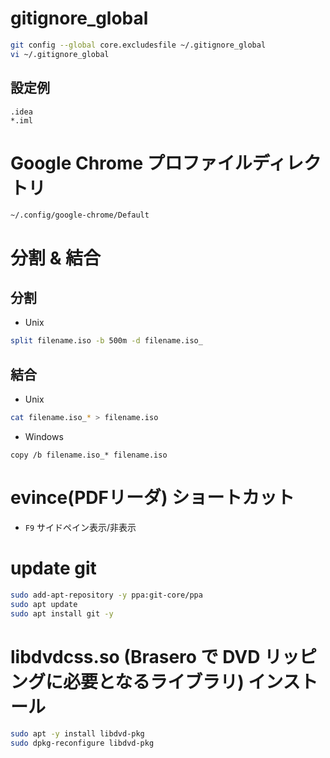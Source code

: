 # gitignore_global
```bash
git config --global core.excludesfile ~/.gitignore_global
vi ~/.gitignore_global
```
## 設定例
```
.idea
*.iml
```

# Google Chrome プロファイルディレクトリ
```
~/.config/google-chrome/Default
```

# 分割 & 結合
## 分割
* Unix
```bash
split filename.iso -b 500m -d filename.iso_
```
## 結合
* Unix
```bash
cat filename.iso_* > filename.iso
```
* Windows
```
copy /b filename.iso_* filename.iso
```

# evince(PDFリーダ) ショートカット
* `F9` サイドペイン表示/非表示

# update git
```bash
sudo add-apt-repository -y ppa:git-core/ppa
sudo apt update
sudo apt install git -y
```

# libdvdcss.so (Brasero で DVD リッピングに必要となるライブラリ) インストール
```sh
sudo apt -y install libdvd-pkg
sudo dpkg-reconfigure libdvd-pkg
``` 
